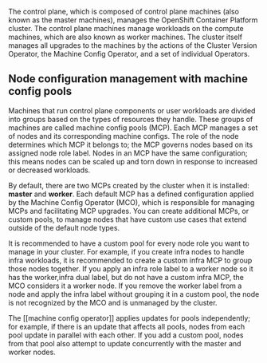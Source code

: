 
The control plane, which is composed of control plane machines (also known as the master machines), manages the OpenShift Container Platform cluster. The control plane machines manage workloads on the compute machines, which are also known as worker machines. The cluster itself manages all upgrades to the machines by the actions of the Cluster Version Operator, the Machine Config Operator, and a set of individual Operators.

## Node configuration management with machine config pools
Machines that run control plane components or user workloads are divided into groups based on the types of resources they handle. These groups of machines are called machine config pools (MCP). Each MCP manages a set of nodes and its corresponding machine configs. The role of the node determines which MCP it belongs to; the MCP governs nodes based on its assigned node role label. Nodes in an MCP have the same configuration; this means nodes can be scaled up and torn down in response to increased or decreased workloads.

By default, there are two MCPs created by the cluster when it is installed: **master** and __worker__. Each default MCP has a defined configuration applied by the Machine Config Operator (MCO), which is responsible for managing MCPs and facilitating MCP upgrades. You can create additional MCPs, or custom pools, to manage nodes that have custom use cases that extend outside of the default node types.

It is recommended to have a custom pool for every node role you want to manage in your cluster. For example, if you create infra nodes to handle infra workloads, it is recommended to create a custom infra MCP to group those nodes together. If you apply an infra role label to a worker node so it has the worker,infra dual label, but do not have a custom infra MCP, the MCO considers it a worker node. If you remove the worker label from a node and apply the infra label without grouping it in a custom pool, the node is not recognized by the MCO and is unmanaged by the cluster.

The [[machine config operator]] applies updates for pools independently; for example, if there is an update that affects all pools, nodes from each pool update in parallel with each other. If you add a custom pool, nodes from that pool also attempt to update concurrently with the master and worker nodes.